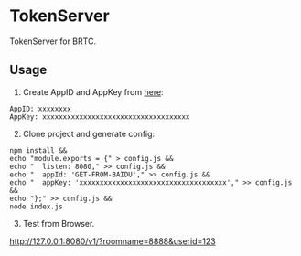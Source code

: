 # TokenServer

TokenServer for BRTC.


## Usage

1. Create AppID and AppKey from [here](https://cloud.baidu.com/doc/RTC/index.html):

```
AppID: xxxxxxxx
AppKey: xxxxxxxxxxxxxxxxxxxxxxxxxxxxxxxxxxxx
```

2. Clone project and generate config:

```
npm install &&
echo "module.exports = {" > config.js &&
echo "  listen: 8080," >> config.js &&
echo "  appId: 'GET-FROM-BAIDU'," >> config.js &&
echo "  appKey: 'xxxxxxxxxxxxxxxxxxxxxxxxxxxxxxxxxxxx'," >> config.js &&
echo "};" >> config.js &&
node index.js
```

3. Test from Browser.

http://127.0.0.1:8080/v1/?roomname=8888&userid=123

